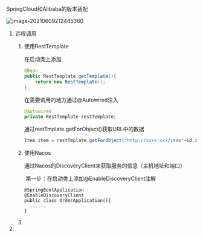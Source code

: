 SpringCloud和Alibaba的版本适配

![image-20210609212445360](C:\Users\Administrator\AppData\Roaming\Typora\typora-user-images\image-20210609212445360.png)

1. 远程调用

   1. 使用RestTemplate

      在启动类上添加

      ```java
      @Bean
      public RestTemplate getTemplate(){
          return new RestTemplate();
      }
      ```

      在需要调用的地方通过@Autowired注入

      ```java
      @Autowired
      private RestTemplate restTemplate;
      ```

      通过restTmplate.getForObject()获取URL中的数据

      ```java
      Item item = restTmplate.getForObject("http://xxxx:xxx/item"+id,item.class);
      ```

      

   2. 使用Nacos

      通过Nacos的DiscoveryClient来获取服务的信息（主机地址和端口）

      ​	第一步：在启动类上添加@EnableDiscoveryClient注解

      ```
      @SpringBootApplication
      @EnableDiscoveryClient
      public class OrderApplication(){
      	......
      }
      
      ```

      

   3. 

2. 